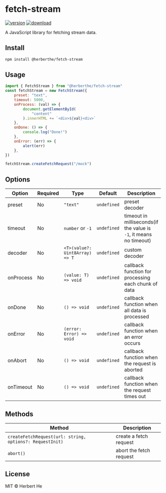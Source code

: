 # fetch-stream

[![version](https://img.shields.io/npm/v/@herberthe/fetch-stream.svg)](https://www.npmjs.com/package/@herberthe/fetch-stream)
[![download](https://img.shields.io/npm/dm/@herberthe/fetch-stream.svg)](https://www.npmjs.com/package/@herberthe/fetch-stream)

A JavaScript library for fetching stream data.

## Install

```bash
npm install @herberthe/fetch-stream
```

## Usage

```javascript
import { FetchStream } from "@herberthe/fetch-stream"
const fetchStream = new FetchStream({
    preset: "text",
    timeout: 5000,
    onProcess: (val) => {
        document.getElementById(
            "content"
        ).innerHTML += `<div>${val}<div>`
    },
    onDone: () => {
        console.log("Done!")
    },
    onError: (err) => {
        alert(err)
    },
})

fetchStream.createFetchRequest("/mock")
```

## Options

| Option    | Required | Type                           | Default     | Description                                                        |
| --------- | -------- | ------------------------------ | ----------- | ------------------------------------------------------------------ |
| preset    | No       | `"text"`                       | `undefined` | preset decoder                                                     |
| timeout   | No       | `number` or `-1`               | `undefined` | timeout in milliseconds(if the value is `-1`, it means no timeout) |
| decoder   | No       | `<T>(value?: Uint8Array) => T` | `undefined` | custom decoder                                                     |
| onProcess | No       | `(value: T) => void`           | `undefined` | callback function for processing each chunk of data                |
| onDone    | No       | `() => void`                   | `undefined` | callback function when all data is processed                       |
| onError   | No       | `(error: Error) => void`       | `undefined` | callback function when an error occurs                             |
| onAbort   | No       | `() => void`                   | `undefined` | callback function when the request is aborted                      |
| onTimeout | No       | `() => void`                   | `undefined` | callback function when the request times out                       |

## Methods

| Method                                                   | Description             |
| -------------------------------------------------------- | ----------------------- |
| `createFetchRequest(url: string, options?: RequestInit)` | create a fetch request  |
| `abort()`                                                | abort the fetch request |

## License

MIT &copy; Herbert He
